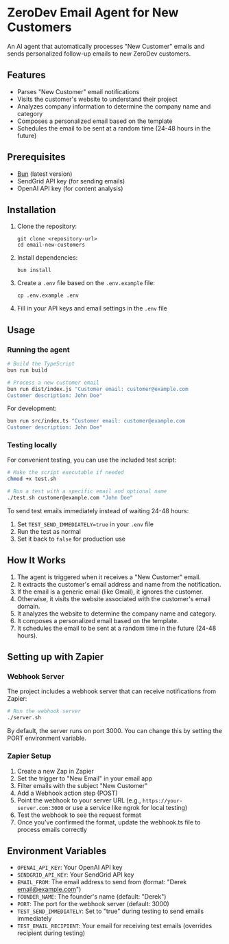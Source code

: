 # ZeroDev Email Agent for New Customers

An AI agent that automatically processes "New Customer" emails and sends personalized follow-up emails to new ZeroDev customers.

## Features

- Parses "New Customer" email notifications
- Visits the customer's website to understand their project
- Analyzes company information to determine the company name and category
- Composes a personalized email based on the template
- Schedules the email to be sent at a random time (24-48 hours in the future)

## Prerequisites

- [Bun](https://bun.sh/) (latest version)
- SendGrid API key (for sending emails)
- OpenAI API key (for content analysis)

## Installation

1. Clone the repository:
   ```
   git clone <repository-url>
   cd email-new-customers
   ```

2. Install dependencies:
   ```
   bun install
   ```

3. Create a `.env` file based on the `.env.example` file:
   ```
   cp .env.example .env
   ```

4. Fill in your API keys and email settings in the `.env` file

## Usage

### Running the agent

```bash
# Build the TypeScript
bun run build

# Process a new customer email
bun run dist/index.js "Customer email: customer@example.com
Customer description: John Doe"
```

For development:

```bash
bun run src/index.ts "Customer email: customer@example.com
Customer description: John Doe"
```

### Testing locally

For convenient testing, you can use the included test script:

```bash
# Make the script executable if needed
chmod +x test.sh

# Run a test with a specific email and optional name
./test.sh customer@example.com "John Doe"
```

To send test emails immediately instead of waiting 24-48 hours:

1. Set `TEST_SEND_IMMEDIATELY=true` in your `.env` file
2. Run the test as normal
3. Set it back to `false` for production use

## How It Works

1. The agent is triggered when it receives a "New Customer" email.
2. It extracts the customer's email address and name from the notification.
3. If the email is a generic email (like Gmail), it ignores the customer.
4. Otherwise, it visits the website associated with the customer's email domain.
5. It analyzes the website to determine the company name and category.
6. It composes a personalized email based on the template.
7. It schedules the email to be sent at a random time in the future (24-48 hours).

## Setting up with Zapier

### Webhook Server

The project includes a webhook server that can receive notifications from Zapier:

```bash
# Run the webhook server
./server.sh
```

By default, the server runs on port 3000. You can change this by setting the PORT environment variable.

### Zapier Setup

1. Create a new Zap in Zapier
2. Set the trigger to "New Email" in your email app
3. Filter emails with the subject "New Customer"
4. Add a Webhook action step (POST)
5. Point the webhook to your server URL (e.g., `https://your-server.com:3000` or use a service like ngrok for local testing)
6. Test the webhook to see the request format
7. Once you've confirmed the format, update the webhook.ts file to process emails correctly

## Environment Variables

- `OPENAI_API_KEY`: Your OpenAI API key
- `SENDGRID_API_KEY`: Your SendGrid API key
- `EMAIL_FROM`: The email address to send from (format: "Derek <email@example.com>")
- `FOUNDER_NAME`: The founder's name (default: "Derek")
- `PORT`: The port for the webhook server (default: 3000)
- `TEST_SEND_IMMEDIATELY`: Set to "true" during testing to send emails immediately
- `TEST_EMAIL_RECIPIENT`: Your email for receiving test emails (overrides recipient during testing)